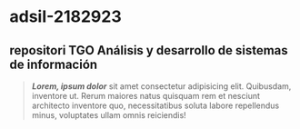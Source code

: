 # adsiI-2182923

## repositori TGO Análisis y desarrollo de sistemas de información 

> ***Lorem, ipsum dolor*** sit amet consectetur adipisicing elit. Quibusdam, inventore ut. Rerum maiores natus quisquam rem et nesciunt architecto inventore quo, necessitatibus soluta labore repellendus minus, voluptates ullam omnis reiciendis!    
